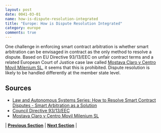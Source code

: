 ```yaml
---
layout: post
date: 0041-03-01
name: how-is-dispute-resolution-integrated
title: "Europe: How is Dispute Resolution Integrated"
category: europe
comments: true
---
```


One challenge in enforcing smart contract arbitration is whether smart arbitration can be envisaged in contract as the only method to resolve a dispute. Based on EU Directive 93/13/EEC on unfair contract terms and a related European Court of Justice case law called [Mostava Claro v Centro Movil Milenium SL](http://curia.europa.eu/juris/liste.jsf?num=C-168/05), it seems that this is prohibited. Dispute resolution is likely to be handled differently at the member state level.

Sources 
---
  * [Law and Autonomous Systems Series: How to Resolve Smart Contract Disputes - Smart Arbitration as a Solution](https://www.law.ox.ac.uk/business-law-blog/blog/2018/06/law-and-autonomous-systems-series-how-resolve-smart-contract-disputes)
  * [Council Directive 93/13/EEC](https://eur-lex.europa.eu/legal-content/EN/TXT/?uri=celex%3A31993L0013)
  * [Mostava Claro v Centro Movil Milenium SL](http://curia.europa.eu/juris/liste.jsf?num=C-168/05)




| **[Previous Section](https://neo-project.github.io/global-blockchain-compliance-hub//europe/europe-smart-contracts.html)** | **[Next Section]( https://neo-project.github.io/global-blockchain-compliance-hub//europe/europe-nullify-smart-contracts.html)** |
